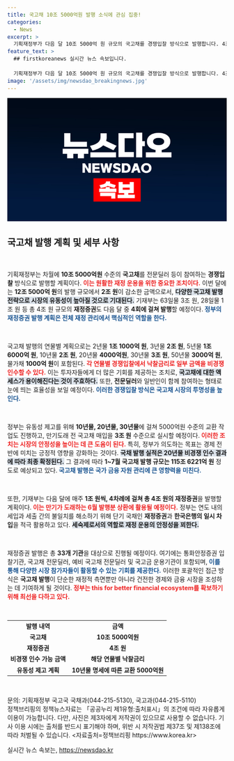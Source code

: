 ```yaml
---
title: 국고채 10조 5000억원 발행 소식에 관심 집중!
categories:
  - News
excerpt: >
  기획재정부가 다음 달 10조 5000억 원 규모의 국고채를 경쟁입찰 방식으로 발행합니다. 4조 원 재정증권 발행과 함께 유동성 확보에 나서는 이번 조치는 재정운용에 큰 변화를 가져올 전망입니다.
feature_text: >
  ## firstkoreanews 실시간 뉴스 속보입니다.

  기획재정부가 다음 달 10조 5000억 원 규모의 국고채를 경쟁입찰 방식으로 발행합니다. 4조 원 재정증권 발행과 함께 유동성 확보에 나서는 이번 조치는 재정운용에 큰 변화를 가져올 전망입니다.
image: '/assets/img/newsdao_breakingnews.jpg'
---
```


<p><img src="/assets/img/newsdao_breakingnews.jpg" alt="firstkoreanews 속보" /></p>

<h2 data-ke-size="size26">국고채 발행 계획 및 세부 사항</h2>

<p data-ke-size="size16">&nbsp;</p>

<p>기획재정부는 차월에 <strong>10조 5000억원</strong> 수준의 <b>국고채</b>를 전문딜러 등이 참여하는 <b>경쟁입찰</b> 방식으로 발행할 계획이다. <b><span style="color: #ee2323;">이는 원활한 재정 운용을 위한 중요한 조치이다.</span></b> 이번 달에는 <strong>12조 5000억 원</strong>의 발행 규모에서 <strong>2조 원</strong>이 감소한 금액으로서, <b><span style="background-color: #21538527;">다양한 국고채 발행 전략으로 시장의 유동성이 높아질 것으로 기대된다.</span></b> 기재부는 63일물 3조 원, 28일물 1조 원 등 총 4조 원 규모의 <b>재정증권</b>도 다음 달 중 <strong>4회에 걸쳐 발행</strong>할 예정이다.<b><span style="color: #1a5490;"> 정부의 재정증권 발행 계획은 전체 재정 관리에서 핵심적인 역할을 한다.</span></b></p>

<p data-ke-size="size16">&nbsp;</p>

<p>국고채 발행의 연물별 계획으로는 2년물 <strong>1조 1000억 원</strong>, 3년물 <strong>2조 원</strong>, 5년물 <strong>1조 6000억 원</strong>, 10년물 <strong>2조 원</strong>, 20년물 <strong>4000억원</strong>, 30년물 <strong>3조 원</strong>, 50년물 <strong>3000억 원</strong>, 물가채 <strong>1000억 원</strong>이 포함된다.<b><span style="color: #ee2323;"> 각 연물별 경쟁입찰에서 낙찰금리로 일부 금액을 비경쟁 인수할 수 있다.</span></b> 이는 투자자들에게 더 많은 기회를 제공하는 조치로, <b><span style="background-color: #21538527;">국고채에 대한 액세스가 용이해진다는 것이 주효하다.</span></b> 또한, <b>전문딜러</b>와 일반인이 함께 참여하는 형태로 눈에 띄는 효율성을 보일 예정이다.<b><span style="color: #1a5490;"> 이러한 경쟁입찰 방식은 국고채 시장의 투명성을 높인다.</span></b></p>

<p data-ke-size="size16">&nbsp;</p>

<p>정부는 유동성 제고를 위해 <b>10년물, 20년물, 30년물</b>에 걸쳐 5000억원 수준의 교환 작업도 진행하고, 만기도래 전 국고채 매입을 <strong>3조 원</strong> 수준으로 실시할 예정이다.<b><span style="color: #ee2323;"> 이러한 조치는 시장의 안정성을 높이는 데 큰 도움이 된다.</span></b> 특히, 정부가 의도하는 목표는 경제 전반에 미치는 긍정적 영향을 강화하는 것이다. <b><span style="background-color: #21538527;">국채 발행 실적은 20년물 비경쟁 인수 결과에 따라 최종 확정된다.</span></b> 그 결과에 따라 <b>1~7월 국고채 발행 규모는 115조 6221억 원</b> 정도로 예상되고 있다.<b><span style="color: #1a5490;"> 국고채 발행은 국가 금융 자원 관리에 큰 영향력을 미친다.</span></b></p>

<p data-ke-size="size16">&nbsp;</p>

<p>또한, 기재부는 다음 달에 매주 <strong>1조 원씩, 4차례에 걸쳐 총 4조 원의 재정증권</strong>을 발행할 계획이다.<b><span style="color: #ee2323;"> 이는 만기가 도래하는 6월 발행분 상환에 활용될 예정이다.</span></b> 정부는 연도 내의 세입과 세출 간의 불일치를 해소하기 위해 단기 국채인 <b>재정증권</b>과 <b>한국은행의 일시 차입</b>을 적극 활용하고 있다. <b><span style="background-color: #21538527;">세숙제로서의 역할로 재정 운용의 안정성을 꾀한다.</span></b></p>

<p data-ke-size="size16">&nbsp;</p>

<p>재정증권 발행은 총 <strong>33개 기관</strong>을 대상으로 진행될 예정이다. 여기에는 통화안정증권 입찰기관, 국고채 전문딜러, 예비 국고채 전문딜러 및 국고금 운용기관이 포함되며,<b><span style="color: #1a5490;"> 이를 통해 다양한 시장 참가자들이 활동할 수 있는 기회를 제공한다.</span></b> 이러한 포괄적인 접근 방식은 <b>국고채 발행</b>이 단순한 재정적 측면뿐만 아니라 건전한 경제와 금융 시장을 조성하는 데 기여하게 될 것이다.<b><span style="color: #ee2323;"> 정부는 this for better financial ecosystem를 확보하기 위해 최선을 다하고 있다.</span></b></p>

<p data-ke-size="size16">&nbsp;</p>

<table style="width: 100%; border-collapse: collapse;">
    <tr>
        <td style="text-align: center; height: 17px;"><b>발행 내역</b></td>
        <td style="text-align: center; height: 17px;"><b>금액</b></td>
    </tr>
    <tr>
        <td style="text-align: center; height: 17px;"><b>국고채</b></td>
        <td style="text-align: center; height: 17px;"><b>10조 5000억원</b></td>
    </tr>
    <tr>
        <td style="text-align: center; height: 17px;"><b>재정증권</b></td>
        <td style="text-align: center; height: 17px;"><b>4조 원</b></td>
    </tr>
    <tr>
        <td style="text-align: center; height: 17px;"><b>비경쟁 인수 가능 금액</b></td>
        <td style="text-align: center; height: 17px;"><b>해당 연물별 낙찰금리</b></td>
    </tr>
    <tr>
        <td style="text-align: center; height: 17px;"><b>유동성 제고 계획</b></td>
        <td style="text-align: center; height: 17px;"><b>10년물 명세에 따른 교환 5000억원</b></td>
    </tr>
</table>

<p data-ke-size="size16">&nbsp;</p>

<p>문의: 기획재정부 국고국 국채과(044-215-5130), 국고과(044-215-5110) <br>
정책브리핑의 정책뉴스자료는 「공공누리 제1유형:출처표시」의 조건에 따라 자유롭게 이용이 가능합니다. 다만, 사진은 제3자에게 저작권이 있으므로 사용할 수 없습니다. 기사 이용 시에는 출처를 반드시 표기해야 하며, 위반 시 저작권법 제37조 및 제138조에 따라 처벌될 수 있습니다. &lt;자료출처=정책브리핑 https://www.korea.kr></p>
실시간 뉴스 속보는, <a href="https://newsdao.kr" rel="dofollow">https://newsdao.kr</a>


